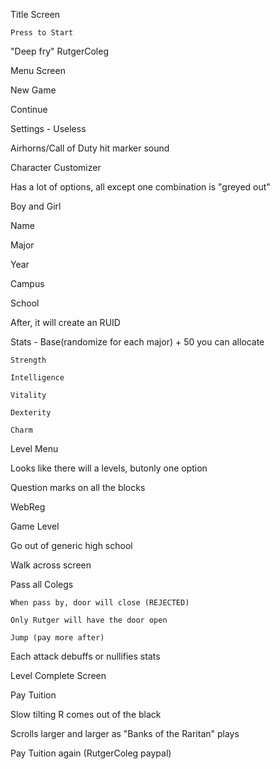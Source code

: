Title Screen
  
    Press to Start
  
  "Deep fry" RutgerColeg

Menu Screen
  
  New Game
  
  Continue
  
  Settings - Useless
  
  Airhorns/Call of Duty hit marker sound

Character Customizer
  
  Has a lot of options, all except one combination is "greyed out"
  
  Boy and Girl
  
  Name
  
  Major
  
  Year
  
  Campus
  
  School
  
  After, it will create an RUID
  
  Stats - Base(randomize for each major) + 50 you can allocate
  
    Strength
    
    Intelligence
    
    Vitality
    
    Dexterity
    
    Charm
  
Level Menu
  
  Looks like there will a levels, butonly one option
  
  Question marks on all the blocks
  
  WebReg

Game Level
  
  Go out of generic high school
  
  Walk across screen
  
  Pass all Colegs
  
    When pass by, door will close (REJECTED)
    
    Only Rutger will have the door open
    
    Jump (pay more after)
  
  Each attack debuffs or nullifies stats
 
Level Complete Screen
  
  Pay Tuition
  
  Slow tilting R comes out of the black
  
  Scrolls larger and larger as "Banks of the Raritan" plays
  
  Pay Tuition again (RutgerColeg paypal)
